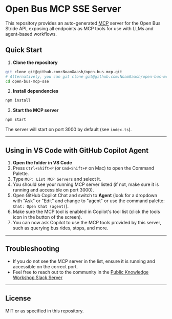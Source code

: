 # Open Bus MCP SSE Server

This repository provides an auto-generated [MCP](https://modelcontextprotocol.io/) server for the Open Bus Stride API, exposing all endpoints as MCP tools for use with LLMs and agent-based workflows.

## Quick Start

1. **Clone the repository**

```zsh
git clone git@github.com:NoamGaash/open-bus-mcp.git
# Alternatively, you can git clone git@github.com:NoamGaash/open-bus-mcp.git
cd open-bus-mcp-sse
```

2. **Install dependencies**

```zsh
npm install
```

3. **Start the MCP server**

```zsh
npm start
```

The server will start on port 3000 by default (see `index.ts`).

---

## Using in VS Code with GitHub Copilot Agent

1. **Open the folder in VS Code**
2. Press `Ctrl+Shift+P` (or `Cmd+Shift+P` on Mac) to open the Command Palette.
3. Type `MCP: List MCP Servers` and select it.
4. You should see your running MCP server listed (if not, make sure it is running and accessible on port 3000).
5. Open GitHub Copilot Chat and switch to **Agent** (look for a dropdown with "Ask" or "Edit" and change to "agent" or use the command palette: `Chat: Open Chat (agent)`).
6. Make sure the MCP tool is enabled in Copilot's tool list (click the tools icon in the button of the screen).
7. You can now ask Copilot to use the MCP tools provided by this server, such as querying bus rides, stops, and more.

---

## Troubleshooting

- If you do not see the MCP server in the list, ensure it is running and accessible on the correct port.
- Feel free to reach out to the community in the [Public Knowledge Workshop Slack Server](https://join.slack.com/t/hasadna/shared_invite/zt-21qipktl1-7yF4FYJVxAqXl0wE4DlMKQ)
---

## License

MIT or as specified in this repository.
